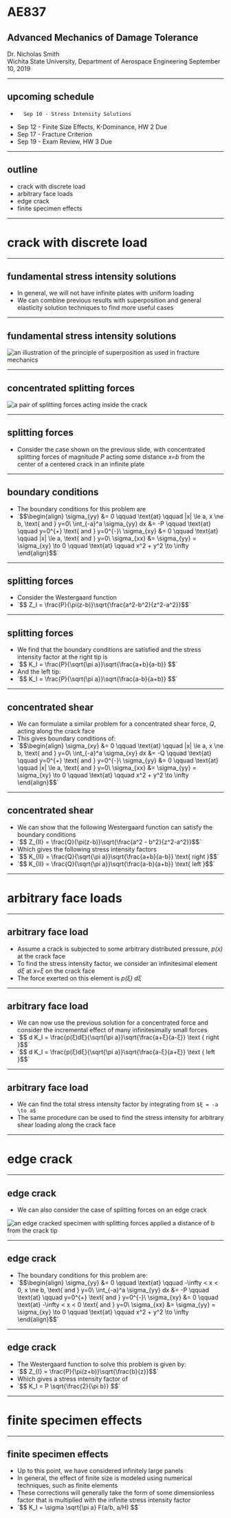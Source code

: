 # AE837
## Advanced Mechanics of Damage Tolerance
Dr. Nicholas Smith<br/>
Wichita State University, Department of Aerospace Engineering
September 10, 2019

----
## upcoming schedule

-		Sep 10 - Stress Intensity Solutions
-   Sep 12 - Finite Size Effects, K-Dominance, HW 2 Due
-   Sep 17 - Fracture Criterion 
-   Sep 19 - Exam Review, HW 3 Due

----
## outline

<!-- vim-markdown-toc GFM -->

* crack with discrete load
* arbitrary face loads
* edge crack
* finite specimen effects

<!-- vim-markdown-toc -->

---
# crack with discrete load

----
## fundamental stress intensity solutions

-   In general, we will not have infinite plates with uniform loading
-   We can combine previous results with superposition and general elasticity solution techniques to find more useful cases

----
## fundamental stress intensity solutions

![an illustration of the principle of superposition as used in fracture mechanics](../images/superposition.png)

----
## concentrated splitting forces

![a pair of splitting forces acting inside the crack](../images/splitting-forces.png)

----
## splitting forces

-   Consider the case shown on the previous slide, with concentrated splitting forces of magnitude *P* acting some distance *x=b* from the center of a centered crack in an infinite plate

----
## boundary conditions

-   The boundary conditions for this problem are
-   <!-- .element style="list-style-type:none" --> `$$\begin{align}
	\sigma_{yy} &= 0 \qquad \text{at} \qquad |x| \le a, x \ne b, \text{ and } y=0\\
	\int_{-a}^a \sigma_{yy} dx &= -P \qquad \text{at} \qquad y=0^{+} \text{ and } y=0^{-}\\
	\sigma_{xy} &= 0 \qquad \text{at} \qquad |x| \le a, \text{ and } y=0\\
\sigma_{xx} &= \sigma_{yy} = \sigma_{xy} \to 0 \qquad \text{at} \qquad x^2 + y^2 \to \infty \end{align}$$`

----
## splitting forces

-   Consider the Westergaard function
-   <!-- .element style="list-style-type:none" --> `$$ Z_I = \frac{P}{\pi(z-b)}\sqrt{\frac{a^2-b^2}{z^2-a^2}}$$`

----
## splitting forces
-   We find that the boundary conditions are satisfied and the stress intensity factor at the right tip is
-   <!-- .element style="list-style-type:none" --> `$$ K_I = \frac{P}{\sqrt{\pi a}}\sqrt{\frac{a+b}{a-b}} $$`
-   And the left tip:
-   <!-- .element style="list-style-type:none" --> `$$ K_I = \frac{P}{\sqrt{\pi a}}\sqrt{\frac{a-b}{a+b}} $$`

----
## concentrated shear

-   We can formulate a similar problem for a concentrated shear force, *Q*, acting along the crack face
-   This gives boundary conditions of:
-   <!-- .element style="list-style-type:none" --> `$$\begin{align}
	\sigma_{xy} &= 0 \qquad \text{at} \qquad |x| \le a, x \ne b, \text{ and } y=0\\
	\int_{-a}^a \sigma_{xy} dx &= -Q \qquad \text{at} \qquad y=0^{+} \text{ and } y=0^{-}\\
	\sigma_{yy} &= 0 \qquad \text{at} \qquad |x| \le a, \text{ and } y=0\\
\sigma_{xx} &= \sigma_{yy} = \sigma_{xy} \to 0 \qquad \text{at} \qquad x^2 + y^2 \to \infty \end{align}$$`

----
## concentrated shear

-   We can show that the following Westergaard function can satisfy the boundary conditions
-   <!-- .element style="list-style-type:none" --> `$$ Z_{II} = \frac{Q}{\pi(z-b)}\sqrt{\frac{a^2 - b^2}{z^2-a^2}}$$`
-   Which gives the following stress intensity factors
-   <!-- .element style="list-style-type:none" --> `$$ K_{II} = \frac{Q}{\sqrt{\pi a}}\sqrt{\frac{a+b}{a-b}} \text{ right }$$`
-   <!-- .element style="list-style-type:none" --> `$$ K_{II} = \frac{Q}{\sqrt{\pi a}}\sqrt{\frac{a-b}{a+b}} \text{ left }$$`

---
# arbitrary face loads

----
## arbitrary face load

-   Assume a crack is subjected to some arbitrary distributed pressure, *p(x)* at the crack face
-   To find the stress intensity factor, we consider an infinitesimal element *dξ* at *x=ξ* on the crack face
-   The force exerted on this element is *p(ξ) dξ* 

----
## arbitrary face load

-   We can now use the previous solution for a concentrated force and consider the incremental effect of many infinitesimally small forces
-   <!-- .element style="list-style-type:none" --> `$$ d K_I = \frac{p(ξ)dξ}{\sqrt{\pi a}}\sqrt{\frac{a+ξ}{a-ξ}} \text { right }$$`
-   <!-- .element style="list-style-type:none" --> `$$ d K_I = \frac{p(ξ)dξ}{\sqrt{\pi a}}\sqrt{\frac{a-ξ}{a+ξ}} \text { left }$$`

----
## arbitrary face load

-   We can find the total stress intensity factor by integrating from `$ξ = -a \to a$`
-   The same procedure can be used to find the stress intensity for arbitrary shear loading along the crack face

---
# edge crack

----
## edge crack

-   We can also consider the case of splitting forces on an edge crack

![an edge cracked specimen with splitting forces applied a distance of b from the crack tip](../images/single-edge.png)

----
## edge crack

-   The boundary conditions for this problem are:
-   <!-- .element style="list-style-type:none" --> `$$\begin{align}
	\sigma_{yy} &= 0 \qquad \text{at} \qquad -\infty < x < 0, x \ne b, \text{ and } y=0\\
	\int_{-a}^a \sigma_{yy} dx &= -P \qquad \text{at} \qquad y=0^{+} \text{ and } y=0^{-}\\
	\sigma_{xy} &= 0 \qquad \text{at} -\infty < x < 0 \text{ and } y=0\\
\sigma_{xx} &= \sigma_{yy} = \sigma_{xy} \to 0 \qquad \text{at} \qquad x^2 + y^2 \to \infty \end{align}$$`

----
## edge crack

-   The Westergaard function to solve this problem is given by:
-   <!-- .element style="list-style-type:none" --> `$$ Z_{I} = \frac{P}{\pi(z+b)}\sqrt{\frac{b}{z}}$$`
-   Which gives a stress intensity factor of
-   <!-- .element style="list-style-type:none" --> `$$ K_I = P \sqrt{\frac{2}{\pi b}} $$`

---
# finite specimen effects

----
## finite specimen effects

-   Up to this point, we have considered infinitely large panels
-   In general, the effect of finite size is modeled using numerical techniques, such as finite elements
-   These corrections will generally take the form of some dimensionless factor that is multiplied with the infinite stress intensity factor
-   <!-- .element style="list-style-type:none" --> `$$ K_I = \sigma \sqrt{\pi a} F(a/b, a/H) $$`

